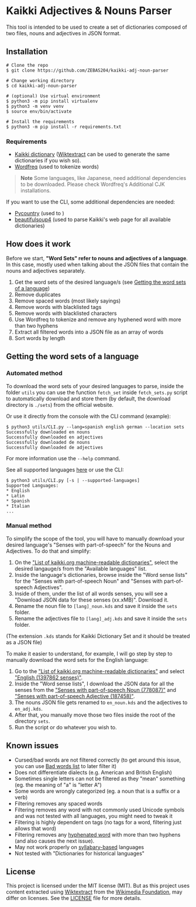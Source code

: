 # Kaikki Adjectives & Nouns Parser

This tool is intended to be used to create a set of dictionaries composed of two files, nouns and adjectives in JSON format.

## Installation

```console
# Clone the repo
$ git clone https://github.com/ZEBAS204/kaikki-adj-noun-parser

# Change working directory
$ cd kaikki-adj-noun-parser

# (optional) Use virtual environment
$ python3 -m pip install virtualenv
$ python3 -m venv venv
$ source env/bin/activate

# Install the requirements
$ python3 -m pip install -r requirements.txt
```

### Requirements

- [Kaikki dictionary](https://kaikki.org/dictionary/) ([Wiktextract](https://github.com/tatuylonen/wiktextract) can be used to generate the same dictionaries if you wish so).
- [Wordfreq](https://github.com/rspeer/wordfreq/) (used to tokenize words)

> **Note**
> Some languages, like Japanese, need additional dependencies to be downloaded. Please check Wordfreq's Additional CJK installations.

If you want to use the CLI, some additional dependencies are needed:

- [Pycountry](https://github.com/flyingcircusio/pycountry) (used to )
- [beautifulsoup4](https://pypi.org/project/beautifulsoup4/) (used to parse Kaikki's web page for all available dictionaries)

## How does it work

Before we start, **"Word Sets" refer to nouns and adjectives of a language**.
In this case, mostly used when talking about the JSON files that contain the nouns and adjectives separately.

1. Get the word sets of the desired language/s (see [Getting the word sets of a language](#getting-the-word-sets-of-a-language))
2. Remove duplicates
3. Remove spaced words (most likely sayings)
4. Remove words with blacklisted tags
5. Remove words with blacklisted characters
6. Use Wordfreq to tokenize and remove any hyphened word with more than two hyphens
7. Extract all filtered words into a JSON file as an array of words
8. Sort words by length

## Getting the word sets of a language

### Automated method

To download the word sets of your desired languages to parse, inside the folder `utils` you can use the function `fetch_set` inside `fetch_sets.py` script to automatically download and store them (by default, the download directory is `./sets`) from the official website.

Or use it directly from the console with the CLI command (example):

```console
$ python3 utils/CLI.py --lang=spanish english german --location sets
Successfully downloaded en nouns
Successfully downloaded en adjectives
Successfully downloaded de nouns
Successfully downloaded de adjectives
```

For more information use the `--help` command.

See all supported languages [here](https://kaikki.org/dictionary) or use the CLI:

```console
$ python3 utils/CLI.py [-s | --supported-languages]
Supported Languages:
* English
* Latin
* Spanish
* Italian
...
```

### Manual method

To simplify the scope of the tool, you will have to manually download your desired language's "Senses with part-of-speech" for the Nouns and Adjectives. To do that and simplify:

1. On the ["List of kaikki.org machine-readable dictionaries"](https://kaikki.org/dictionary/), select the desired langauge/s from the "Available languages" list.
2. Inside the language's dictionaries, browse inside the "Word sense lists" for the "Senses with part-of-speech Noun" and "Senses with part-of-speech Adjectives".
3. Inside of them, under the list of all words senses, you will see a "Download JSON data for these senses (xx.xMB)". Download it.
4. Rename the noun file to `[lang]_noun.kds` and save it inside the `sets` folder.
5. Rename the adjectives file to `[lang]_adj.kds` and save it inside the `sets` folder.

(The extension `.kds` stands for Kaikki Dictionary Set and it should be treated as a JSON file)

To make it easier to understand, for example, I will go step by step to manually download the word sets for the English language:

1. Go to the ["List of kaikki.org machine-readable dictionaries"](https://kaikki.org/dictionary/) and select ["English (1397862 senses)"](https://kaikki.org/dictionary/English/index.html).
2. Inside the "Word sense lists", I download the JSON data for all the senses from the ["Senses with part-of-speech Noun (778087)"](https://kaikki.org/dictionary/English/pos-noun.html) and ["Senses with part-of-speech Adjective (187458)"](https://kaikki.org/dictionary/English/pos-adj.html).
3. The nouns JSON file gets renamed to `en_noun.kds` and the adjectives to `en_adj.kds`.
4. After that, you manually move those two files inside the root of the directory `sets`.
5. Run the script or do whatever you wish to.

## Known issues

- Cursed/bad words are not filtered correctly
  (to get around this issue, you can use [Bad words list](https://github.com/hughsie/badwords) to later filter it)
- Does not differentiate dialects (e.g. American and British English)
- Sometimes single letters can not be filtered as they "mean" something (eg. the meaning of "a" is "letter A")
- Some words are wrongly categorized (eg. a noun that is a suffix or a verb)
- Filtering removes any spaced words
- Filtering removes any word with not commonly used Unicode symbols and was not tested with all languages, you might need to tweak it
- Filtering is highly dependent on tags (no tags for a word, filtering just allows that word)
- Filtering removes any [hyphenated word](https://en.wikipedia.org/wiki/Syllabification) with more than two hyphens (and also causes the next issue).
- May not work properly on [syllabary-based](https://en.wikipedia.org/wiki/Syllabary) languages
- Not tested with "Dictionaries for historical languages"

## License

This project is licensed under the MIT license (MIT). But as this project uses content extracted using [Wiktextract](https://github.com/tatuylonen/wiktextract) from the [Wikimedia Foundation](https://www.wikimedia.org), may differ on licenses. See the [LICENSE](/LICENSE) file for more details.
